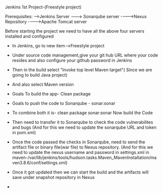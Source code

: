 Jenkins 1st Project-(Freestyle project)

Prerequisites:
        -->Jenkins Server
        ---> Sonarqube server
        ---->Nexus Repository
        ---->Apache Tomcat server
        
 Before starting the project we need to have all the above four servers installed and configured
 * In Jenkins, go to new item-->Freestyle project
 * Under source code management,give your git hub URL where your code resides and also configure your github password in Jenkins
 * Then in the build select "Invoke top level Maven target"( Since we are going to build Java project)
 * And also select Maven version
 * Goals To build the app- Clean package
 * Goals to push the code to Sonarqube - sonar:sonar
 * To combine both it is- clean package sonar:sonar
 Now build the Code
  * Then need to transfer it to Sonarqube to check the code vulnerabilites and bugs
    (And for this we need to update the sonarqube URL and token in pom.xml)
  * Once the code passed the checks in Sonarqube, need to send the artifact file or binary file(war file) to Nexus repository.
     (And for this we need to update the nexus username and password in settings.xml in maven-/var/lib/jenkins/tools/hudson.tasks.Maven_MavenInstallation/maven3.8.6/conf/settings.xml)

  * Once it got updated then we can start the build and the artifacts will save under snapshot repository in Nexus
  *
  
 
 
